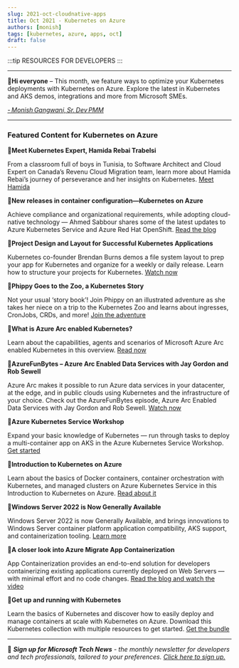```yaml
---
slug: 2021-oct-cloudnative-apps
title: Oct 2021 - Kubernetes on Azure
authors: [monish]
tags: [kubernetes, azure, apps, oct]
draft: false
---
```


:::tip RESOURCES FOR DEVELOPERS
:::

---

:wave:**Hi everyone** – This month, we feature ways to optimize your Kubernetes deployments with Kubernetes on Azure. Explore the latest in Kubernetes and AKS demos, integrations and more from Microsoft SMEs. 

 

*[- Monish Gangwani, Sr. Dev PMM](https://www.linkedin.com/in/monisg/)*   

 

--- 

### Featured Content for Kubernetes on Azure

:scroll:**Meet Kubernetes Expert, Hamida Rebai Trabelsi** 


From a classroom full of boys in Tunisia, to Software Architect and Cloud Expert on Canada’s Revenu Cloud Migration team, learn more about Hamida Rebai’s journey of perseverance and her insights on Kubernetes. [Meet Hamida](https://techcommunity.microsoft.com/t5/azure-developer-community-blog/from-tunisian-classroom-full-of-boys-to-architect-for-canadian/ba-p/2783379?ocid=AID3041045) 

:scroll:**New releases in container configuration—Kubernetes on Azure**  

Achieve compliance and organizational requirements, while adopting cloud-native technology — Ahmed Sabbour shares some of the latest updates to Azure Kubernetes Service and Azure Red Hat OpenShift. [Read the blog](https://techcommunity.microsoft.com/t5/apps-on-azure/new-releases-in-container-configuration-kubernetes-on-azure/ba-p/2788993#M496?ocid=AID3041045)


:cinema:**Project Design and Layout for Successful Kubernetes Applications** 

 

Kubernetes co-founder Brendan Burns demos a file system layout to prep your app for Kubernetes and organize for a weekly or daily release. Learn how to structure your projects for Kubernetes. [Watch now](https://info.microsoft.com/ww-OnDemandRegistration-successful-kubernetes-applications-webinar.html?ocid=AID3041045) 

 

:scroll:**Phippy Goes to the Zoo, a Kubernetes Story** 

 

Not your usual ‘story book’! Join Phippy on an illustrated adventure as she takes her niece on a trip to the Kubernetes Zoo and learns about ingresses, CronJobs, CRDs, and more! [Join the adventure](https://azure.microsoft.com/mediahandler/files/resourcefiles/phippy-goes-to-the-zoo/Phippy%20Goes%20To%20The%20Zoo_MSFTonline.pdf?ocid=AID3041045) 

 

:scroll:**What is Azure Arc enabled Kubernetes?** 

 

Learn about the capabilities, agents and scenarios of Microsoft Azure Arc enabled Kubernetes in this overview. [Read now](https://docs.microsoft.com/azure/azure-arc/kubernetes/overview?WT.mc_id=modinfra-23499-thmaure?ocid=AID3041045) 

 

:cinema:**AzureFunBytes – Azure Arc Enabled Data Services with Jay Gordon and Rob Sewell** 

 

Azure Arc makes it possible to run Azure data services in your datacenter, at the edge, and in public clouds using Kubernetes and the infrastructure of your choice. Check out the AzureFunBytes episode, Azure Arc Enabled Data Services with Jay Gordon and Rob Sewell. [Watch now](https://devblogs.microsoft.com/devops/azurefunbytes-azure-arc-enabled-data-services-with-sqldbawithbeard?ocid=AID3041045) 

 

:scroll:**Azure Kubernetes Service Workshop** 

 

Expand your basic knowledge of Kubernetes — run through tasks to deploy a multi-container app on AKS in the Azure Kubernetes Service Workshop. [Get started](https://docs.microsoft.com/learn/modules/aks-workshop?ocid=AID3041045) 

 

:scroll:**Introduction to Kubernetes on Azure** 

 

Learn about the basics of Docker containers, container orchestration with Kubernetes, and managed clusters on Azure Kubernetes Service in this Introduction to Kubernetes on Azure. [Read about it](https://docs.microsoft.com/learn/paths/intro-to-kubernetes-on-azure?ocid=AID3041045) 

 

:scroll:**Windows Server 2022 is Now Generally Available** 

 

Windows Server 2022 is now Generally Available, and brings innovations to Windows Server container platform application compatibility, AKS support, and containerization tooling. [Learn more](https://techcommunity.microsoft.com/t5/containers/windows-server-2022-now-generally-available/ba-p/2689973?ocid=AID3041045) 

 

:cinema:**A closer look into Azure Migrate App Containerization** 

 

App Containerization provides an end-to-end solution for developers containerizing existing applications currently deployed on Web Servers — with minimal effort and no code changes. [Read the blog and watch the video](https://techcommunity.microsoft.com/t5/containers/a-closer-look-into-azure-migrate-app-containerization/ba-p/2543797?ocid=AID3041045) 

 

:scroll:**Get up and running with Kubernetes** 

 

Learn the basics of Kubernetes and discover how to easily deploy and manage containers at scale with Kubernetes on Azure. Download this Kubernetes collection with multiple resources to get started. [Get the bundle](https://azure.microsoft.com/resources/kubernetes-ebook-collection?ocid=AID3041045) 

---

:bookmark: ***Sign up for Microsoft Tech News** - the monthly newsletter for developers and tech professionals, tailored to your preferences. [Click here to sign up.](https://developer.microsoft.com/en-us/Newsletter/?ocid=AID3041045)*